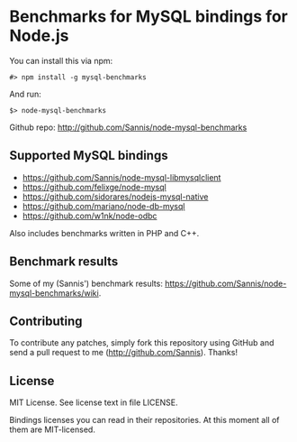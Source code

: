 Benchmarks for MySQL bindings for Node.js
=========================================

You can install this via npm:

    #> npm install -g mysql-benchmarks

And run:

    $> node-mysql-benchmarks

Github repo: http://github.com/Sannis/node-mysql-benchmarks


Supported MySQL bindings
------------------------

* https://github.com/Sannis/node-mysql-libmysqlclient
* https://github.com/felixge/node-mysql
* https://github.com/sidorares/nodejs-mysql-native
* https://github.com/mariano/node-db-mysql
* https://github.com/w1nk/node-odbc

Also includes benchmarks written in PHP and C++.


Benchmark results
-----------------

Some of my (Sannis') benchmark results:
<https://github.com/Sannis/node-mysql-benchmarks/wiki>.


Contributing
------------

To contribute any patches, simply fork this repository using GitHub
and send a pull request to me (http://github.com/Sannis). Thanks!


License
-------

MIT License. See license text in file LICENSE.

Bindings licenses you can read in their repositories.
At this moment all of them are MIT-licensed.


